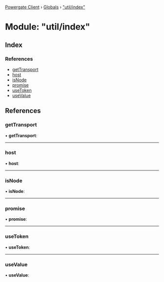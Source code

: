 [Powergate Client](../README.md) › [Globals](../globals.md) › ["util/index"](_util_index_.md)

# Module: "util/index"

## Index

### References

* [getTransport](_util_index_.md#gettransport)
* [host](_util_index_.md#host)
* [isNode](_util_index_.md#isnode)
* [promise](_util_index_.md#promise)
* [useToken](_util_index_.md#usetoken)
* [useValue](_util_index_.md#usevalue)

## References

###  getTransport

• **getTransport**:

___

###  host

• **host**:

___

###  isNode

• **isNode**:

___

###  promise

• **promise**:

___

###  useToken

• **useToken**:

___

###  useValue

• **useValue**:

